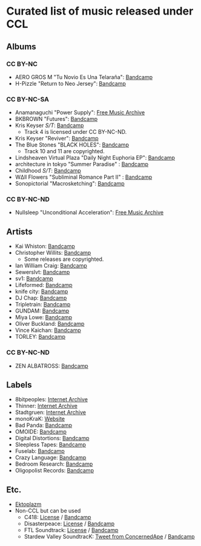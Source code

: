 # Curated list of music released under CCL

## Albums

### CC BY-NC

- AERO GROS M "Tu Novio Es Una Telaraña": [Bandcamp](https://erogros.bandcamp.com/album/tu-novio-es-una-telara-a)
- H-Pizzle "Return to Neo Jersey": [Bandcamp](https://hpizzle.bandcamp.com/album/return-to-neo-jersey)

### CC BY-NC-SA

- Anamanaguchi "Power Supply": [Free Music Archive](https://freemusicarchive.org/music/Anamanaguchi/Power_Supply)
- BKBROWN "Futures": [Bandcamp](https://bkbrown.bandcamp.com/album/futures)
- Kris Keyser *S/T*: [Bandcamp](https://kriskeyser.bandcamp.com/album/kris-keyser)
    - Track 4 is licensed under CC BY-NC-ND.
- Kris Keyser "Reviver": [Bandcamp](https://kriskeyser.bandcamp.com/album/reviver)
- The Blue Stones "BLACK HOLES": [Bandcamp](https://thebluestones.bandcamp.com/album/black-holes-3)
    - Track 10 and 11 are copyrighted.
- Lindsheaven Virtual Plaza "Daily Night Euphoria EP": [Bandcamp](https://music.businesscasual.biz/album/daily-night-euphoria-ep)
- architecture in tokyo "Summer Paradise" : [Bandcamp](https://music.businesscasual.biz/album/summer-paradise)
- Childhood *S/T*: [Bandcamp](https://music.businesscasual.biz/album/childhood)
- WΔll Flowers "Subliminal Romance Part II" : [Bandcamp](https://music.businesscasual.biz/album/subliminal-romance-part-ii)
- Sonopictorial "Macrosketching": [Bandcamp](https://spandarecords.bandcamp.com/album/macrosketching)

### CC BY-NC-ND

- Nullsleep "Unconditional Acceleration": [Free Music Archive](https://freemusicarchive.org/music/Nullsleep/Unconditional_Acceleration)

## Artists

- Kai Whiston: [Bandcamp](https://kaiwhiston.bandcamp.com/)
- Christopher Willits: [Bandcamp](https://shop.christopherwillits.com/music)
    - Some releases are copyrighted.
- Ian William Craig: [Bandcamp](https://ianwilliamcraig.bandcamp.com/music)
- Sewerslvt: [Bandcamp](https://sewerslvt.bandcamp.com/)
- sv1: [Bandcamp](https://sv-1.bandcamp.com/)
- Lifeformed: [Bandcamp](https://lifeformed.bandcamp.com/)
- knife city: [Bandcamp](https://knifecity.bandcamp.com/)
- DJ Chap: [Bandcamp](https://djchap1.bandcamp.com/)
- Tripletrain: [Bandcamp](https://tripletrain.bandcamp.com/music)
- GUNDAM: [Bandcamp](https://gundamgrime.bandcamp.com)
- Miya Lowe: [Bandcamp](https://miyalowe.bandcamp.com/music)
- Oliver Buckland: [Bandcamp](https://oliver-buckland.bandcamp.com/music)
- Vince Kaichan: [Bandcamp](https://vincekaichan.bandcamp.com/)
- TORLEY: [Bandcamp](https://music.torley.com/music)

### CC BY-NC-ND

- ZEN ALBATROSS: [Bandcamp](https://music.zenalbatross.net)

## Labels

- 8bitpeoples: [Internet Archive](https://archive.org/details/8bitpeoples)
- Thinner: [Internet Archive](https://archive.org/details/thinner)
- Stadtgruen: [Internet Archive](https://archive.org/details/stadtgruen)
- monoKraK: [Website](www.monokrak.net)
- Bad Panda: [Bandcamp](https://badpandarecords.bandcamp.com/)
- OMOIDE: [Bandcamp](https://omoidelabel.bandcamp.com/album/lost)
- Digital Distortions: [Bandcamp](https://digitaldistortions.co.uk/)
- Sleepless Tapes: [Bandcamp](https://sleeplesstapes.bandcamp.com/)
- Fuselab: [Bandcamp](https://fuselab.bandcamp.com)
- Crazy Language: [Bandcamp](https://crazylanguage.bandcamp.com/music)
- Bedroom Research: [Bandcamp](https://bedroomresearch.bandcamp.com/music)
- Oligopolist Records: [Bandcamp](https://oligopolistrecords.bandcamp.com)

## Etc.

- [Ektoplazm](https://ektoplazm.com)
- Non-CCL but can be used
  - C418: [License](https://c418.org/2017/01/26/what-am-i-allowed-to-do-with-daniels-music/) / [Bandcamp](https://c418.bandcamp.com/)
  - Disasterpeace: [License](https://disasterpeace.com/blog/usage) / [Bandcamp](https://music.disasterpeace.com/)
  - FTL Soundtrack: [License](https://benprunty.com/frequently-asked-questions/) / [Bandcamp](https://benprunty.bandcamp.com/album/ftl)
  - Stardew Valley SoundtracK: [Tweet from ConcernedApe](https://twitter.com/concernedape/status/1341814074376482817?lang=en) / [Bandcamp](https://concernedape.bandcamp.com/music)
